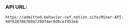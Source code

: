 ### API URL: 
    https://admitted-behavior-cef.notion.site/Miner-API-94f62078676947299f4ec9d6cef453eb